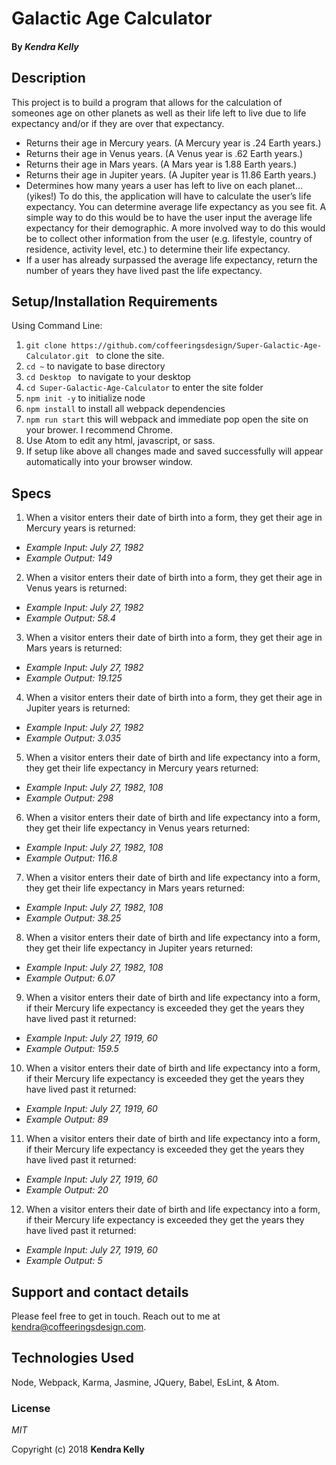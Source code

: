 # Galactic Age Calculator

#### By _**Kendra Kelly**_

## Description

This project is to build a program that allows for the calculation of someones age on other planets as well as their life left to live due to life expectancy and/or if they are over that expectancy.

* Returns their age in Mercury years. (A Mercury year is .24 Earth years.)
* Returns their age in Venus years. (A Venus year is .62 Earth years.)
* Returns their age in Mars years. (A Mars year is 1.88 Earth years.)
* Returns their age in Jupiter years. (A Jupiter year is 11.86 Earth years.)
* Determines how many years a user has left to live on each planet… (yikes!) To do this, the application will have to calculate the user’s life expectancy. You can determine average life expectancy as you see fit. A simple way to do this would be to have the user input the average life expectancy for their demographic. A more involved way to do this would be to collect other information from the user (e.g. lifestyle, country of residence, activity level, etc.) to determine their life expectancy.
* If a user has already surpassed the average life expectancy, return the number of years they have lived past the life expectancy.

## Setup/Installation Requirements
Using Command Line:
1. ``git clone https://github.com/coffeeringsdesign/Super-Galactic-Age-Calculator.git `` to clone the site.
2. ``cd ~`` to navigate to base directory
3. ``cd Desktop `` to navigate to your desktop
4. ``cd Super-Galactic-Age-Calculator`` to enter the site folder
5. ``npm init -y`` to initialize node
6. ``npm install`` to install all webpack dependencies
7. ``npm run start`` this will webpack and immediate pop open the site on your brower. I recommend Chrome.
8. Use Atom to edit any html, javascript, or sass.
9. If setup like above all changes made and saved successfully will appear automatically into your browser window.

## Specs

1. When a visitor enters their date of birth into a form, they get their age in Mercury years is returned:
* _Example Input: July 27, 1982_
* _Example Output: 149_

2. When a visitor enters their date of birth into a form, they get their age in Venus years is returned:
* _Example Input: July 27, 1982_
* _Example Output: 58.4_

3. When a visitor enters their date of birth into a form, they get their age in Mars years is returned:
* _Example Input: July 27, 1982_
* _Example Output: 19.125_

4. When a visitor enters their date of birth into a form, they get their age in Jupiter years is returned:
* _Example Input: July 27, 1982_
* _Example Output: 3.035_

5. When a visitor enters their date of birth and life expectancy into a form, they get their life expectancy in Mercury years returned:
* _Example Input: July 27, 1982, 108_
* _Example Output: 298_

6. When a visitor enters their date of birth and life expectancy into a form, they get their life expectancy in Venus years returned:
* _Example Input: July 27, 1982, 108_
* _Example Output: 116.8_

7. When a visitor enters their date of birth and life expectancy into a form, they get their life expectancy in Mars years returned:
* _Example Input: July 27, 1982, 108_
* _Example Output: 38.25_

8. When a visitor enters their date of birth and life expectancy into a form, they get their life expectancy in Jupiter years returned:
* _Example Input: July 27, 1982, 108_
* _Example Output: 6.07_

9. When a visitor enters their date of birth and life expectancy into a form, if their Mercury life expectancy is exceeded they get the years they have lived past it returned:
* _Example Input: July 27, 1919, 60_
* _Example Output: 159.5_

10. When a visitor enters their date of birth and life expectancy into a form, if their Mercury life expectancy is exceeded they get the years they have lived past it returned:
* _Example Input: July 27, 1919, 60_
* _Example Output: 89_

11. When a visitor enters their date of birth and life expectancy into a form, if their Mercury life expectancy is exceeded they get the years they have lived past it returned:
* _Example Input: July 27, 1919, 60_
* _Example Output: 20_

12. When a visitor enters their date of birth and life expectancy into a form, if their Mercury life expectancy is exceeded they get the years they have lived past it returned:
* _Example Input: July 27, 1919, 60_
* _Example Output: 5_

## Support and contact details

Please feel free to get in touch. Reach out to me at kendra@coffeeringsdesign.com.

## Technologies Used

Node, Webpack, Karma, Jasmine, JQuery, Babel, EsLint, & Atom.

### License

*MIT*

Copyright (c) 2018 **Kendra Kelly**
